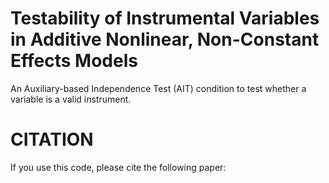 # Testability of Instrumental Variables in Additive Nonlinear, Non-Constant Effects Models
 An Auxiliary-based Independence Test (AIT) condition to test whether a variable is a valid instrument.



# CITATION
If you use this code, please cite the following paper:
